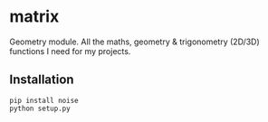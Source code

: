 # matrix
Geometry module. All the maths, geometry & trigonometry (2D/3D) functions I need for my projects.

## Installation
```
pip install noise
python setup.py
```
